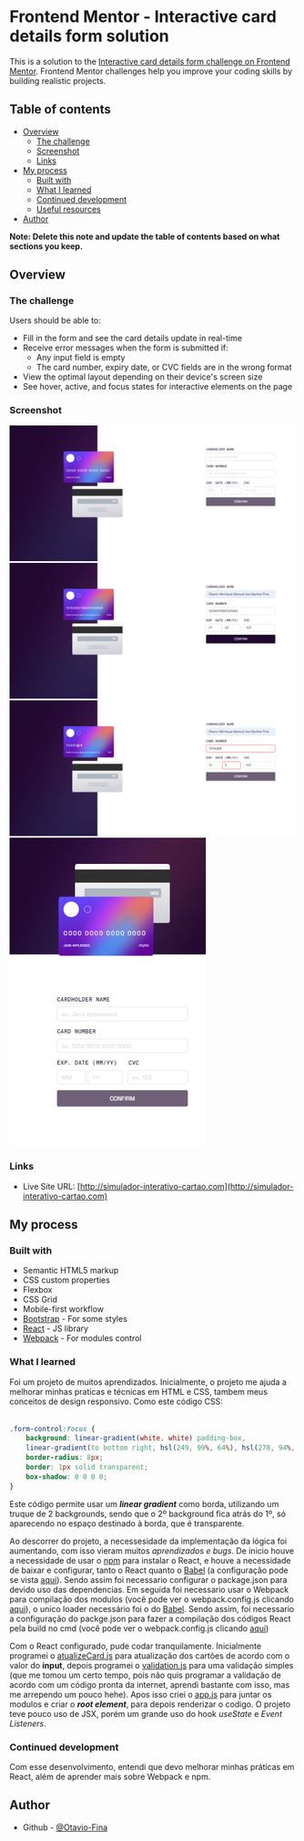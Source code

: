 # Frontend Mentor - Interactive card details form solution

This is a solution to the [Interactive card details form challenge on Frontend Mentor](https://www.frontendmentor.io/challenges/interactive-card-details-form-XpS8cKZDWw). Frontend Mentor challenges help you improve your coding skills by building realistic projects. 

## Table of contents

- [Overview](#overview)
  - [The challenge](#the-challenge)
  - [Screenshot](#screenshot)
  - [Links](#links)
- [My process](#my-process)
  - [Built with](#built-with)
  - [What I learned](#what-i-learned)
  - [Continued development](#continued-development)
  - [Useful resources](#useful-resources)
- [Author](#author)

**Note: Delete this note and update the table of contents based on what sections you keep.**

## Overview

### The challenge

Users should be able to:

- Fill in the form and see the card details update in real-time
- Receive error messages when the form is submitted if:
  - Any input field is empty
  - The card number, expiry date, or CVC fields are in the wrong format
- View the optimal layout depending on their device's screen size
- See hover, active, and focus states for interactive elements on the page

### Screenshot

![desktop](./design/final/desktop.png "Design desktop")
![desktop ativo](./design/final/desktop-active.png "Design desktop dos inputs ativos")
![desktop falho](./design/final/desktop-fail.png "Design desktop dos inputs falhos")
![mobile](./design/final/mobile.png "Design mobile")

### Links

- Live Site URL: [http://simulador-interativo-cartao.com](http://simulador-interativo-cartao.com)

## My process

### Built with

- Semantic HTML5 markup
- CSS custom properties
- Flexbox
- CSS Grid
- Mobile-first workflow
- [Bootstrap](https://getbootstrap.com) - For some styles
- [React](https://reactjs.org/) - JS library
- [Webpack](https://webpack.js.org) - For modules control


### What I learned


Foi um projeto de muitos aprendizados. Inicialmente, o projeto me ajuda a melhorar minhas praticas e técnicas em HTML e CSS, tambem meus conceitos de design responsivo. Como este código CSS:
```css

.form-control:focus {
    background: linear-gradient(white, white) padding-box,
    linear-gradient(to bottom right, hsl(249, 99%, 64%), hsl(278, 94%, 30%)) border-box;
    border-radius: 8px;
    border: 1px solid transparent;
    box-shadow: 0 0 0 0;
}

```
Este código permite usar um ***linear gradient*** como borda, utilizando um truque de 2 backgrounds, sendo que o 2º background fica atrás do 1º, só aparecendo no espaço destinado à borda, que é transparente.

 Ao descorrer do projeto, a necessesidade da implementação da lógica foi aumentando, com isso vieram muitos *aprendizados e bugs*. De inicio houve a necessidade de usar o [npm](https://www.npmjs.com) para instalar o React, e houve a necessidade de baixar e configurar, tanto o React quanto o [Babel](https://babeljs.io) (a configuração pode se vista [aqui](../babel.config.json)). Sendo assim foi necessario configurar o package.json para devido uso das dependencias. Em seguida foi necessario usar o Webpack para compilação dos modulos (você pode ver o webpack.config.js clicando [aqui](../webpack.config.js)), o unico loader necessário foi o do [Babel](https://babeljs.io). Sendo assim, foi necessario a configuração do packge.json para fazer a compilação dos códigos React pela build no cmd (você pode ver o webpack.config.js clicando [aqui](../package.json))

Com o React configurado, pude codar tranquilamente. Inicialmente programei o [atualizeCard.js](./atualizeCard.js) para atualização dos cartões de acordo com o valor do **input**, depois programei o [validation.js](./validation.js) para uma validação simples (que me tomou um certo tempo, pois não quis programar a validação de acordo com um código pronta da internet, aprendi bastante com isso, mas me arrependo um pouco hehe). Apos isso criei o [app.js](./app.js) para juntar os modulos e criar o ***root element***, para depois renderizar o codigo. O projeto teve pouco uso de JSX, porém um grande uso do hook *useState* e *Event Listeners*.

### Continued development

Com esse desenvolvimento, entendi que devo melhorar minhas práticas em React, além de aprender mais sobre Webpack e npm.


## Author

- Github - [@Otavio-Fina](https://github.com/Otavio-Fina)


